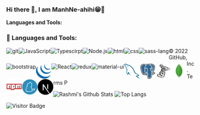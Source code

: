 ### Hi there 👋, I am ManhNe-ahihi😁🔭
<!--
**rusty-sj/rusty-sj** is a ✨ _special_ ✨ repository because its `README.md` (this file) appears on your GitHub profile.
Here are some ideas to get you started:

- 🔭 I’m currently working on ...
- 🌱 I’m currently learning ...
- 👯 I’m looking to collaborate on ...
- 🤔 I’m looking for help with ...
- 💬 Ask me about ...
- 📫 How to reach me: ...
- 😄 Pronouns: ...
- ⚡ Fun fact: ...
- 🤔 I’m looking for help with Statistics
- 👯 I’m looking to collaborate on ...
-->


**Languages and Tools:** 
### 🔨 Languages and Tools:

<a href="https://git-scm.com/" target="_blank">
  <img
    src="https://raw.githubusercontent.com/rahul-jha98/github_readme_icons/main/language_and_tools/square/git-scm/git-scm.svg"
    align="left"
    alt="git"
    height="42px"
  />
</a>
<a
  href="https://developer.mozilla.org/en-US/docs/Web/JavaScript"
  target="_blank"
>
  <img
    align="left"
    alt="JavaScript"
    height="42px"
    src="https://raw.githubusercontent.com/rahul-jha98/github_readme_icons/main/language_and_tools/square/javascript/javascript.svg"
  />
</a>
<a href="https://www.typescriptlang.org/" target="_blank"
  ><img
    align="left"
    alt="Typescirpt"
    height="42px"
    src="https://raw.githubusercontent.com/rahul-jha98/github_readme_icons/main/language_and_tools/square/typescript/typescript.svg"
/></a>
<a href="https://nodejs.org" target="_blank"
  ><img
    align="left"
    alt="Node.js"
    height="42px"
    src="https://raw.githubusercontent.com/rahul-jha98/github_readme_icons/main/language_and_tools/square/node/node.svg"
/></a>
<a href="https://devdocs.io/html/" target="_blank">
  <img
    src="https://raw.githubusercontent.com/rahul-jha98/github_readme_icons/main/language_and_tools/square/html/html.svg"
    align="left"
    alt="html"
    height="42px"
  />
</a>
<a href="https://devdocs.io/css/" target="_blank">
  <img
    src="https://raw.githubusercontent.com/rahul-jha98/github_readme_icons/main/language_and_tools/square/css/css.svg"
    align="left"
    alt="css"
    height="42px"
  />
</a>
<a href="https://sass-lang.com/" target="_blank">
  <img
    src="https://raw.githubusercontent.com/rahul-jha98/github_readme_icons/main/language_and_tools/square/sass/sass.svg"
    align="left"
    alt="sass-lang"
    height="42px"
  />
</a>
<a href="https://getbootstrap.com/" target="_blank">
  <img
    src="https://raw.githubusercontent.com/rahul-jha98/github_readme_icons/main/language_and_tools/square/bootstrap/bootstrap.svg"
    align="left"
    alt="bootstrap"
    height="42px"
  />
</a>
<a href="https://jquery.com/" target="_blank">
  <img
    src="https://raw.githubusercontent.com/devicons/devicon/master/icons/jquery/jquery-original.svg"
    align="left"
    alt="jquery"
    height="42px"
  />
</a>
<a href="https://reactjs.org/" target="_blank">
  <img
    align="left"
    alt="React"
    height="42px"
    src="https://raw.githubusercontent.com/rahul-jha98/github_readme_icons/main/language_and_tools/square/react/react.svg"
/></a>
<a href="https://redux.js.org/" target="_blank">
  <img
    align="left"
    alt="redux"
    height="42px"
    src="https://raw.githubusercontent.com/rahul-jha98/github_readme_icons/main/language_and_tools/square/redux/redux.svg"
/></a>
<a href="https://material-ui.com/" target="_blank">
  <img
    src="https://raw.githubusercontent.com/rahul-jha98/github_readme_icons/main/language_and_tools/square/material-ui/material-ui.svg"
    align="left"
    alt="material-ui"
    height="42px"
  />
</a>
<a href="https://www.mysql.com/" target="_blank">
  <img
    src="https://raw.githubusercontent.com/devicons/devicon/master/icons/mysql/mysql-original.svg"
    align="left"
    alt="mysql"
    height="42px"
  />
</a>
<a href="https://www.postgresql.org/" target="_blank">
  <img
    src="https://raw.githubusercontent.com/devicons/devicon/master/icons/postgresql/postgresql-original.svg"
    align="left"
    alt="postgresql"
    height="42px"
  />
</a>
<a
  href="https://docs.microsoft.com/en-us/sql/sql-server/?view=sql-server-ver15"
  target="_blank"
>
  <img
    src="https://raw.githubusercontent.com/devicons/devicon/master/icons/microsoftsqlserver/microsoftsqlserver-plain.svg"
    align="left"
    alt="sql-server"
    height="42px"
  />
</a>
<a href="https://www.mongodb.com/" target="_blank">
  <img
    src="https://raw.githubusercontent.com/devicons/devicon/master/icons/mongodb/mongodb-original.svg"
    align="left"
    alt="mongodb"
    height="42px"
  />
</a>
<a href="https://www.npmjs.com/" target="_blank">
  <img
    src="https://raw.githubusercontent.com/devicons/devicon/master/icons/npm/npm-original-wordmark.svg"
    align="left"
    alt="npmjs"
    height="42px"
  />
</a>
<a href="https://yarnpkg.com/" target="_blank">
  <img
    src="https://raw.githubusercontent.com/devicons/devicon/master/icons/yarn/yarn-original.svg"
    align="left"
    alt="yarnpkg"
    height="42px"
  />
</a>
<a href="https://nextjs.org/" target="_blank">
  <img
    src="https://raw.githubusercontent.com/devicons/devicon/master/icons/nextjs/nextjs-original.svg"
    align="left"
    alt="nextjs"
    height="42px"
  />
</a>
© 2022 GitHub, Inc.
Terms
P

![Rashmi's Github Stats](https://github-readme-stats.vercel.app/api?username=GitCuaManhNe-Ahihi&count_private=true&show_icons=true&include_all_commits=true)
![Top Langs](https://github-readme-stats.vercel.app/api/top-langs/?username=GitCuaManhNe-Ahihi&hide=TeX&layout=compact)

![Visitor Badge](https://visitor-badge.laobi.icu/badge?page_id=GitCuaManhNe-Ahihi.GitCuaManhNe-Ahihi)
